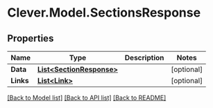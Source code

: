# Clever.Model.SectionsResponse
## Properties

Name | Type | Description | Notes
------------ | ------------- | ------------- | -------------
**Data** | [**List&lt;SectionResponse&gt;**](SectionResponse.md) |  | [optional] 
**Links** | [**List&lt;Link&gt;**](Link.md) |  | [optional] 

[[Back to Model list]](../README.md#documentation-for-models) [[Back to API list]](../README.md#documentation-for-api-endpoints) [[Back to README]](../README.md)

